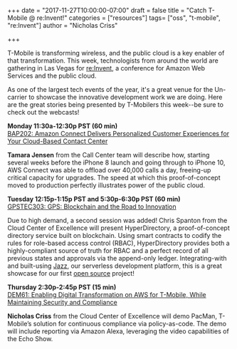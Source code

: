 +++
date = "2017-11-27T10:00:00-07:00"
draft = false
title = "Catch T-Mobile @ re:Invent!"
categories = ["resources"]
tags= ["oss", "t-mobile", "re:Invent"]
author = "Nicholas Criss"

+++

T-Mobile is transforming wireless, and the public cloud is a key enabler of that transformation. This week, technologists from around the world are gathering in Las Vegas for [re:Invent](https://reinvent.awsevents.com/), a conference for Amazon Web Services and the public cloud.
 
As one of the largest tech events of the year, it's a great venue for the Un-carrier to showcase the innovative development work we are doing. Here are the great stories being presented by T-Mobilers this week--be sure to check out the webcasts!
 
**Monday 11:30a-12:30p PST (60 min)**  
[BAP202: Amazon Connect Delivers Personalized Customer Experiences for Your Cloud-Based Contact Center](https://www.portal.reinvent.awsevents.com/connect/search.ww#loadSearch-searchPhrase=BAP202&searchType=session&tc=0&sortBy=abbreviationSort&p=9)
 
**Tamara Jensen** from the Call Center team will describe how, starting several weeks before the iPhone 8 launch and going through to iPhone 10, AWS Connect was able to offload over 40,000 calls a day, freeing-up critical capacity for upgrades. The speed at which this proof-of-concept moved to production perfectly illustrates power of the public cloud.
 
 
**Tuesday 12:15p-1:15p PST and 5:30p-6:30p PST (60 min)**  
[GPSTEC303: GPS: Blockchain and the Road to Innovation](https://www.portal.reinvent.awsevents.com/connect/search.ww#loadSearch-searchPhrase=gpstec303&searchType=session&tc=0&sortBy=abbreviationSort&p=)
 
Due to high demand, a second session was added! Chris Spanton from the Cloud Center of Excellence will present HyperDirectory, a proof-of-concept directory service built on blockchain. Using smart contracts to codify the rules for role-based access control (RBAC), HyperDirectory provides both a highly-compliant source of truth for RBAC and a perfect record of all previous states and approvals via the append-only ledger. Integrating-with and built-using [Jazz](http://jazz.corporate.t-mobile.com/), our serverless development platform, this is a great showcase for our first [open source](http://opensource.t-mobile.com/) project!
 
 
**Thursday 2:30p-2:45p PST (15 min)**  
[DEM61: Enabling Digital Transformation  on AWS for T-Mobile, While Maintaining Security and Compliance](https://www.portal.reinvent.awsevents.com/connect/search.ww#loadSearch-searchPhrase=dem61&searchType=session&tc=0&sortBy=abbreviationSort&p=)
 
**Nicholas Criss** from the Cloud Center of Excellence will demo PacMan, T-Mobile’s solution for continuous compliance via policy-as-code. The demo will include reporting via Amazon Alexa, leveraging the video capabilities of the Echo Show.
